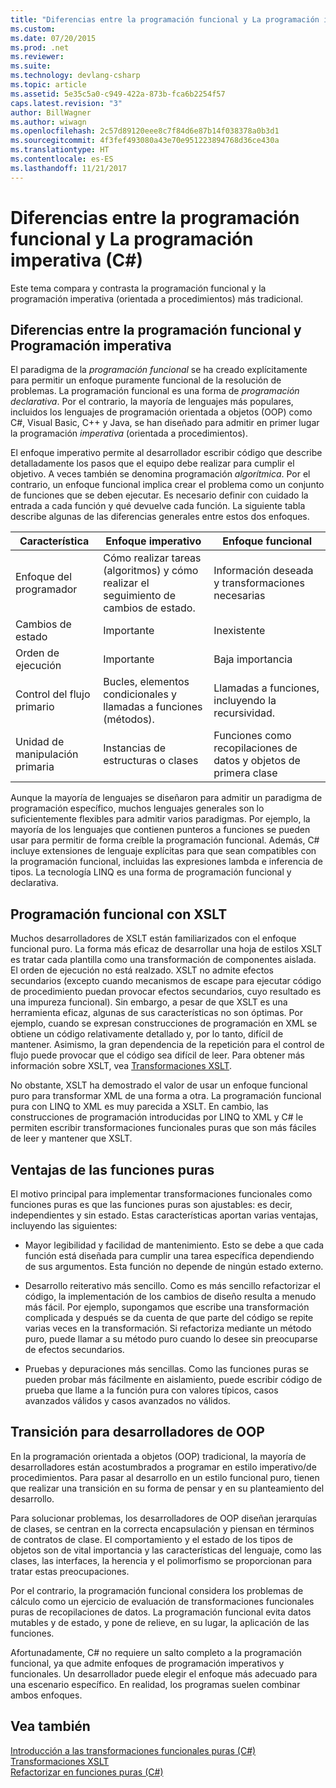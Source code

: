 ```yaml
---
title: "Diferencias entre la programación funcional y La programación imperativa (C#)"
ms.custom: 
ms.date: 07/20/2015
ms.prod: .net
ms.reviewer: 
ms.suite: 
ms.technology: devlang-csharp
ms.topic: article
ms.assetid: 5e35c5a0-c949-422a-873b-fca6b2254f57
caps.latest.revision: "3"
author: BillWagner
ms.author: wiwagn
ms.openlocfilehash: 2c57d89120eee8c7f84d6e87b14f038378a0b3d1
ms.sourcegitcommit: 4f3fef493080a43e70e951223894768d36ce430a
ms.translationtype: HT
ms.contentlocale: es-ES
ms.lasthandoff: 11/21/2017
---
```

# <a name="functional-programming-vs-imperative-programming-c"></a>Diferencias entre la programación funcional y La programación imperativa (C#)
Este tema compara y contrasta la programación funcional y la programación imperativa (orientada a procedimientos) más tradicional.  
  
## <a name="functional-programming-vs-imperative-programming"></a>Diferencias entre la programación funcional y Programación imperativa  
 El paradigma de la *programación funcional* se ha creado explícitamente para permitir un enfoque puramente funcional de la resolución de problemas. La programación funcional es una forma de *programación declarativa*. Por el contrario, la mayoría de lenguajes más populares, incluidos los lenguajes de programación orientada a objetos (OOP) como C#, Visual Basic, C++ y Java, se han diseñado para admitir en primer lugar la programación *imperativa* (orientada a procedimientos).  
  
 El enfoque imperativo permite al desarrollador escribir código que describe detalladamente los pasos que el equipo debe realizar para cumplir el objetivo. A veces también se denomina programación *algorítmica*. Por el contrario, un enfoque funcional implica crear el problema como un conjunto de funciones que se deben ejecutar. Es necesario definir con cuidado la entrada a cada función y qué devuelve cada función. La siguiente tabla describe algunas de las diferencias generales entre estos dos enfoques.  
  
|Característica|Enfoque imperativo|Enfoque funcional|  
|--------------------|-------------------------|-------------------------|  
|Enfoque del programador|Cómo realizar tareas (algoritmos) y cómo realizar el seguimiento de cambios de estado.|Información deseada y transformaciones necesarias|  
|Cambios de estado|Importante|Inexistente|  
|Orden de ejecución|Importante|Baja importancia|  
|Control del flujo primario|Bucles, elementos condicionales y llamadas a funciones (métodos).|Llamadas a funciones, incluyendo la recursividad.|  
|Unidad de manipulación primaria|Instancias de estructuras o clases|Funciones como recopilaciones de datos y objetos de primera clase|  
  
 Aunque la mayoría de lenguajes se diseñaron para admitir un paradigma de programación específico, muchos lenguajes generales son lo suficientemente flexibles para admitir varios paradigmas. Por ejemplo, la mayoría de los lenguajes que contienen punteros a funciones se pueden usar para permitir de forma creíble la programación funcional. Además, C# incluye extensiones de lenguaje explícitas para que sean compatibles con la programación funcional, incluidas las expresiones lambda e inferencia de tipos. La tecnología LINQ es una forma de programación funcional y declarativa.  
  
## <a name="functional-programming-using-xslt"></a>Programación funcional con XSLT  
 Muchos desarrolladores de XSLT están familiarizados con el enfoque funcional puro. La forma más eficaz de desarrollar una hoja de estilos XSLT es tratar cada plantilla como una transformación de componentes aislada. El orden de ejecución no está realzado. XSLT no admite efectos secundarios (excepto cuando mecanismos de escape para ejecutar código de procedimiento puedan provocar efectos secundarios, cuyo resultado es una impureza funcional). Sin embargo, a pesar de que XSLT es una herramienta eficaz, algunas de sus características no son óptimas. Por ejemplo, cuando se expresan construcciones de programación en XML se obtiene un código relativamente detallado y, por lo tanto, difícil de mantener. Asimismo, la gran dependencia de la repetición para el control de flujo puede provocar que el código sea difícil de leer. Para obtener más información sobre XSLT, vea [Transformaciones XSLT](../../../../standard/data/xml/xslt-transformations.md).  
  
 No obstante, XSLT ha demostrado el valor de usar un enfoque funcional puro para transformar XML de una forma a otra. La programación funcional pura con LINQ to XML es muy parecida a XSLT. En cambio, las construcciones de programación introducidas por LINQ to XML y C# le permiten escribir transformaciones funcionales puras que son más fáciles de leer y mantener que XSLT.  
  
## <a name="advantages-of-pure-functions"></a>Ventajas de las funciones puras  
 El motivo principal para implementar transformaciones funcionales como funciones puras es que las funciones puras son ajustables: es decir, independientes y sin estado. Estas características aportan varias ventajas, incluyendo las siguientes:  
  
-   Mayor legibilidad y facilidad de mantenimiento. Esto se debe a que cada función está diseñada para cumplir una tarea específica dependiendo de sus argumentos. Esta función no depende de ningún estado externo.  
  
-   Desarrollo reiterativo más sencillo. Como es más sencillo refactorizar el código, la implementación de los cambios de diseño resulta a menudo más fácil. Por ejemplo, supongamos que escribe una transformación complicada y después se da cuenta de que parte del código se repite varias veces en la transformación. Si refactoriza mediante un método puro, puede llamar a su método puro cuando lo desee sin preocuparse de efectos secundarios.  
  
-   Pruebas y depuraciones más sencillas. Como las funciones puras se pueden probar más fácilmente en aislamiento, puede escribir código de prueba que llame a la función pura con valores típicos, casos avanzados válidos y casos avanzados no válidos.  
  
## <a name="transitioning-for-oop-developers"></a>Transición para desarrolladores de OOP  
 En la programación orientada a objetos (OOP) tradicional, la mayoría de desarrolladores están acostumbrados a programar en estilo imperativo/de procedimientos. Para pasar al desarrollo en un estilo funcional puro, tienen que realizar una transición en su forma de pensar y en su planteamiento del desarrollo.  
  
 Para solucionar problemas, los desarrolladores de OOP diseñan jerarquías de clases, se centran en la correcta encapsulación y piensan en términos de contratos de clase. El comportamiento y el estado de los tipos de objetos son de vital importancia y las características del lenguaje, como las clases, las interfaces, la herencia y el polimorfismo se proporcionan para tratar estas preocupaciones.  
  
 Por el contrario, la programación funcional considera los problemas de cálculo como un ejercicio de evaluación de transformaciones funcionales puras de recopilaciones de datos. La programación funcional evita datos mutables y de estado, y pone de relieve, en su lugar, la aplicación de las funciones.  
  
 Afortunadamente, C# no requiere un salto completo a la programación funcional, ya que admite enfoques de programación imperativos y funcionales. Un desarrollador puede elegir el enfoque más adecuado para una escenario específico. En realidad, los programas suelen combinar ambos enfoques.  
  
## <a name="see-also"></a>Vea también  
 [Introducción a las transformaciones funcionales puras (C#)](../../../../csharp/programming-guide/concepts/linq/introduction-to-pure-functional-transformations.md)  
 [Transformaciones XSLT](../../../../standard/data/xml/xslt-transformations.md)  
 [Refactorizar en funciones puras (C#)](../../../../csharp/programming-guide/concepts/linq/refactoring-into-pure-functions.md)
